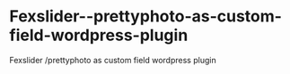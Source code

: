 Fexslider--prettyphoto-as-custom-field-wordpress-plugin
=======================================================

Fexslider /prettyphoto as custom field wordpress plugin

